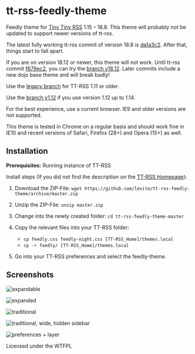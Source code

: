 tt-rss-feedly-theme
===================

Feedly theme for [Tiny Tiny RSS](https://tt-rss.org) 1.15 – 18.8. This theme will probably not be updated to support newer versions of tt-rss.

The latest fully working tt-rss commit of version 18.8 is [da1a3c2](https://git.tt-rss.org/fox/tt-rss/commit/da1a3c2cc5621bccdb844cfbd03e377ada079fa9). After that, things start to fall apart.

If you are on version 18.12 or newer, this theme will not work. Until tt-rss commit [f679ec2](https://git.tt-rss.org/fox/tt-rss/commit/f679ec2e6e25598c511177d7d160c51d2bdf631e), you can try the [branch v18.12](https://github.com/levito/tt-rss-feedly-theme/tree/v18.12). Later commits include a new dojo base theme and will break badly!

Use the [legacy branch](https://github.com/levito/tt-rss-feedly-theme/tree/legacy) for TT-RSS 1.11 or older.

Use the [branch v1.12](https://github.com/levito/tt-rss-feedly-theme/tree/v1.12) if you use version 1.12 up to 1.14.

For the best experience, use a current browser. IE9 and older versions are not supported.

This theme is tested in Chrome on a regular basis and should work fine in IE10 and recent versions of Safari, Firefox (28+) and Opera (15+) as well.

## Installation

**Prerequisites:** Running instance of TT-RSS

Install steps (If you did not find the description on the [TT-RSS Homepage](https://git.tt-rss.org/git/tt-rss/wiki/Themes)):

1. Download the ZIP-File: `wget https://github.com/levito/tt-rss-feedly-theme/archive/master.zip`
2. Unzip the ZIP-File: `unzip master.zip`
3. Change into the newly created folder: `cd tt-rss-feedly-theme-master`
4. Copy the relevant files into your TT-RSS folder:

    * `cp feedly.css feedly-night.css [TT-RSS_Home]/themes.local`
    * `cp -r feedly/ [TT-RSS_Home]/themes.local`

5. Go into your TT-RSS preferences and select the feedly-theme.

## Screenshots

![expandable](https://raw.github.com/levito/tt-rss-feedly-theme/master/feedly-screenshots/feedly-expandable.png?130826)

![expanded](https://raw.github.com/levito/tt-rss-feedly-theme/master/feedly-screenshots/feedly-expanded.png?130826)

![traditional](https://raw.github.com/levito/tt-rss-feedly-theme/master/feedly-screenshots/feedly-traditional.png?130826)

![traditional, wide, hidden sidebar](https://raw.github.com/levito/tt-rss-feedly-theme/master/feedly-screenshots/feedly-traditional-widescreen.png?130826)

![preferences + layer](https://raw.github.com/levito/tt-rss-feedly-theme/master/feedly-screenshots/feedly-prefs-layer.png?130826)

Licensed under the WTFPL
